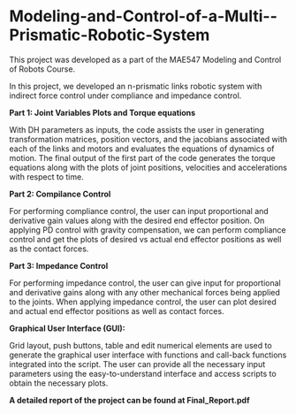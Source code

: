 # Modeling-and-Control-of-a-Multi--Prismatic-Robotic-System
This project was developed as a part of the MAE547 Modeling and Control of Robots Course. 

In this project, we developed an n-prismatic links robotic system with indirect force control under compliance and impedance control.


**Part 1: Joint Variables Plots and Torque equations**

With DH parameters as inputs, the code assists the user in generating transformation matrices, position vectors, and the jacobians associated with each of the links and motors and evaluates the equations of dynamics of motion.
The final output of the first part of the code generates the torque equations along with the plots of joint positions, velocities and accelerations with respect to time.


**Part 2: Compilance Control**

For performing compliance control, the user can input proportional and derivative gain values along with the desired end effector position. On applying PD control with gravity compensation, we can perform compliance control and get the plots of desired vs actual end effector positions as well as the contact forces.


**Part 3: Impedance Control**

For performing impedance control, the user can give input for proportional and derivative gains along with any other mechanical forces being applied to the joints. When applying impedance control, the user can plot desired and actual end effector positions as well as contact forces.


**Graphical User Interface (GUI):**

Grid layout, push buttons, table and edit numerical elements are used to generate the graphical user interface with functions and call-back functions integrated into the script. The user can provide all the necessary input parameters using the easy-to-understand interface and access scripts to obtain the necessary plots.


**A detailed report of the project can be found at Final_Report.pdf**
